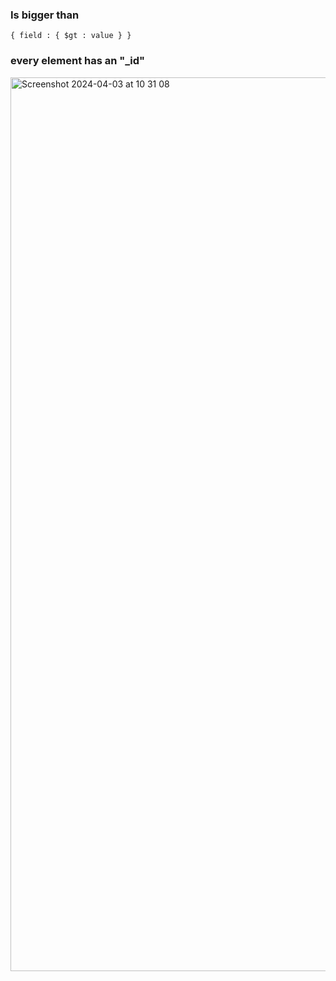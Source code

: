
### Is bigger than


```
{ field : { $gt : value } }  
```


### every element has an "_id"
<img width="1430" alt="Screenshot 2024-04-03 at 10 31 08" src="https://github.com/louisBerlin/Cheat_Sheet/assets/80892116/24f767bc-e466-4309-b7fb-24a6871ca98d">
